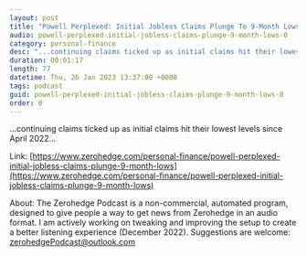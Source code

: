 ```yaml
---
layout: post
title: "Powell Perplexed: Initial Jobless Claims Plunge To 9-Month Lows"
audio: powell-perplexed-initial-jobless-claims-plunge-9-month-lows-0
category: personal-finance
desc: "...continuing claims ticked up as initial claims hit their lowest levels since April 2022..."
duration: 00:01:17
length: 77
datetime: Thu, 26 Jan 2023 13:37:00 +0000
tags: podcast
guid: powell-perplexed-initial-jobless-claims-plunge-9-month-lows-0
order: 0
---
```

...continuing claims ticked up as initial claims hit their lowest levels since April 2022...

Link: [https://www.zerohedge.com/personal-finance/powell-perplexed-initial-jobless-claims-plunge-9-month-lows](https://www.zerohedge.com/personal-finance/powell-perplexed-initial-jobless-claims-plunge-9-month-lows)

About: The Zerohedge Podcast is a non-commercial, automated program, designed to give people a way to get news from Zerohedge in an audio format.  I am actively working on tweaking and improving the setup to create a better listening experience (December 2022).  Suggestions are welcome: [zerohedgePodcast@outlook.com](mailto:zerohedgePodcast@outlook.com)